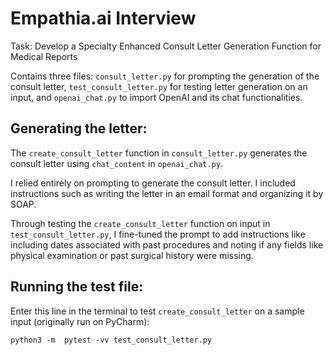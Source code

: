 # Empathia.ai Interview
Task: Develop a Specialty Enhanced Consult Letter Generation Function for Medical Reports

Contains three files: `consult_letter.py` for prompting the generation of the consult letter, `test_consult_letter.py` for testing letter generation on an input, and `openai_chat.py` to import OpenAI and its chat functionalities.

## Generating the letter: 

The `create_consult_letter` function in `consult_letter.py` generates the consult letter using `chat_content` in `openai_chat.py`.

I relied entirely on prompting to generate the consult letter. I included instructions such as writing the letter in an email format and organizing it by SOAP.

Through testing the ```create_consult_letter``` function on input in ```test_consult_letter.py```, I fine-tuned the prompt to add instructions like including dates associated with past procedures and noting if any fields like physical examination or past surgical history were missing.

## **Running the test file**: 

Enter this line in the terminal to test ```create_consult_letter``` on a sample input (originally run on PyCharm):

```python3 -m  pytest -vv test_consult_letter.py```

